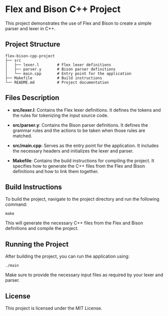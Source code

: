 # Flex and Bison C++ Project

This project demonstrates the use of Flex and Bison to create a simple parser and lexer in C++. 

## Project Structure

```
flex-bison-cpp-project
├── src
│   ├── lexer.l        # Flex lexer definitions
│   ├── parser.y       # Bison parser definitions
│   └── main.cpp       # Entry point for the application
├── Makefile           # Build instructions
└── README.md          # Project documentation
```

## Files Description

- **src/lexer.l**: Contains the Flex lexer definitions. It defines the tokens and the rules for tokenizing the input source code.

- **src/parser.y**: Contains the Bison parser definitions. It defines the grammar rules and the actions to be taken when those rules are matched.

- **src/main.cpp**: Serves as the entry point for the application. It includes the necessary headers and initializes the lexer and parser.

- **Makefile**: Contains the build instructions for compiling the project. It specifies how to generate the C++ files from the Flex and Bison definitions and how to link them together.

## Build Instructions

To build the project, navigate to the project directory and run the following command:

```
make
```

This will generate the necessary C++ files from the Flex and Bison definitions and compile the project.

## Running the Project

After building the project, you can run the application using:

```
./main
```

Make sure to provide the necessary input files as required by your lexer and parser. 

## License

This project is licensed under the MIT License.